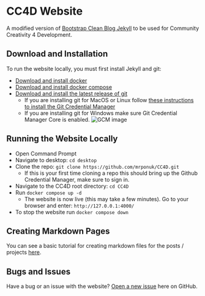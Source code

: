 # CC4D Website

A modified version of [Bootstrap Clean Blog Jekyll](https://github.com/StartBootstrap/startbootstrap-clean-blog-jekyll) to be used for Community Creativity 4 Development.

## Download and Installation

To run the website locally, you must first install Jekyll and git:
- [Download and install docker](https://docs.docker.com/get-docker/)
- [Download and install docker compose](https://docs.docker.com/compose/install/)
- [Download and install the latest release of git](https://git-scm.com/downloads)
    - If you are installing git for MacOS or Linux follow [these instructions to install the Git Credential Manager](https://github.com/git-ecosystem/git-credential-manager/blob/release/docs/install.md)
    - If you are installing git for Windows make sure Git Credential Manager Core is enabled.
    ![GCM image](https://user-images.githubusercontent.com/5658207/140082529-1ac133c1-0922-4a24-af03-067e27b3988b.png)

## Running the Website Locally 

- Open Command Prompt
- Navigate to desktop: `cd desktop`
- Clone the repo: `git clone https://github.com/mrponuk/CC4D.git`
    - If this is your first time cloning a repo this should bring up the Github Credential Manager, make sure to sign in.
- Navigate to the CC4D root directory: `cd CC4D`
- Run `docker compose up -d`
    - The website is now live (this may take a few minutes). Go to your browser and enter: `http://127.0.0.1:4000/`
- To stop the website run `docker compose down`

## Creating Markdown Pages

You can see a basic tutorial for creating markdown files for the posts / projects [here](docs/markdown-tutorial.md).

## Bugs and Issues

Have a bug or an issue with the website? [Open a new issue](https://github.com/mrponuk/CC4D/issues) here on GitHub.

